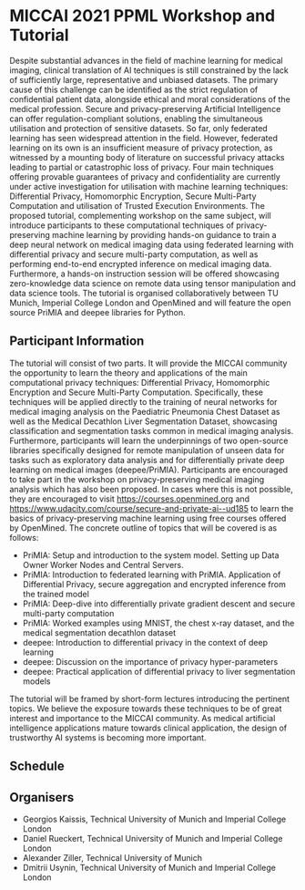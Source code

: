 # MICCAI 2021 PPML Workshop and Tutorial

Despite substantial advances in the field of machine learning for medical imaging, clinical translation of AI techniques is still constrained by the lack of sufficiently large, representative and unbiased datasets. The primary cause of this challenge can be identified as the strict regulation of confidential patient data, alongside ethical and moral considerations of the medical profession. 
Secure and privacy-preserving Artificial Intelligence can offer regulation-compliant solutions, enabling the simultaneous utilisation and protection of sensitive datasets. So far, only federated learning has seen widespread attention in the field. However, federated learning on its own is an insufficient measure of privacy protection, as witnessed by a mounting body of literature on successful privacy attacks leading to partial or catastrophic loss of privacy.
Four main techniques offering provable guarantees of privacy and confidentiality are currently under active investigation for utilisation with machine learning techniques: Differential Privacy, Homomorphic Encryption, Secure Multi-Party Computation and utilisation of Trusted Execution Environments. 
The proposed tutorial, complementing workshop on the same subject, will introduce participants to these computational techniques of privacy-preserving machine learning by providing hands-on guidance to train a deep neural network on medical imaging data using federated learning with differential privacy and secure multi-party computation, as well as performing end-to-end encrypted inference on medical imaging data. Furthermore, a hands-on instruction session will be offered showcasing zero-knowledge data science on remote data using tensor manipulation and data science tools. The tutorial is organised collaboratively between TU Munich, Imperial College London and OpenMined and will feature the open source PriMIA and deepee libraries for Python.

## Participant Information

The tutorial will consist of two parts. It will provide the MICCAI community the opportunity to learn the theory and applications of the main computational privacy techniques: Differential Privacy, Homomorphic Encryption and Secure Multi-Party Computation. Specifically, these techniques will be applied directly to the training of neural networks for medical imaging analysis on the Paediatric Pneumonia Chest Dataset as well as the Medical Decathlon Liver Segmentation Dataset, showcasing classification and segmentation tasks common in medical imaging analysis. 
Furthermore, participants will learn the underpinnings of two open-source libraries specifically designed for remote manipulation of unseen data for tasks such as exploratory data analysis and for differentially private deep learning on medical images (deepee/PriMIA).
Participants are encouraged to take part in the workshop on privacy-preserving medical imaging analysis which has also been proposed. In cases where this is not possible, they are encouraged to visit https://courses.openmined.org and https://www.udacity.com/course/secure-and-private-ai--ud185 to learn the basics of privacy-preserving machine learning using free courses offered by OpenMined.
The concrete outline of topics that will be covered is as follows:
- PriMIA: Setup and introduction to the system model. Setting up Data Owner Worker Nodes and Central Servers. 
- PriMIA: Introduction to federated learning with PriMIA. Application of Differential Privacy, secure aggregation and encrypted inference from the trained model
- PriMIA: Deep-dive into differentially private gradient descent and secure multi-party computation
- PriMIA: Worked examples using MNIST, the chest x-ray dataset, and the medical segmentation decathlon dataset
- deepee: Introduction to differential privacy in the context of deep learning
- deepee: Discussion on the importance of privacy hyper-parameters 
- deepee: Practical application of differential privacy to liver segmentation models

The tutorial will be framed by short-form lectures introducing the pertinent topics.
We believe the exposure towards these techniques to be of great interest and importance to the MICCAI community. As medical artificial intelligence applications mature towards clinical application, the design of trustworthy AI systems is becoming more important. 

## Schedule


## Organisers
- Georgios Kaissis, Technical University of Munich and Imperial College London
- Daniel Rueckert, Technical University of Munich and Imperial College London
- Alexander Ziller, Technical University of Munich
- Dmitrii Usynin, Technical University of Munich and Imperial College London
